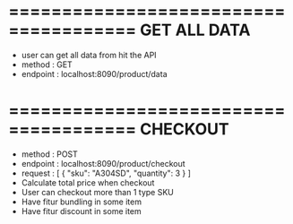 ======================================
            GET ALL DATA
======================================
- user can get all data from hit the API
- method : GET
- endpoint : localhost:8090/product/data

======================================
            CHECKOUT
======================================
- method : POST
- endpoint : localhost:8090/product/checkout
- request : [
	{
		"sku": "A304SD",
		"quantity": 3
	}
]
- Calculate total price when checkout
- User can checkout more than 1 type SKU
- Have fitur bundling in some item
- Have fitur discount in some item